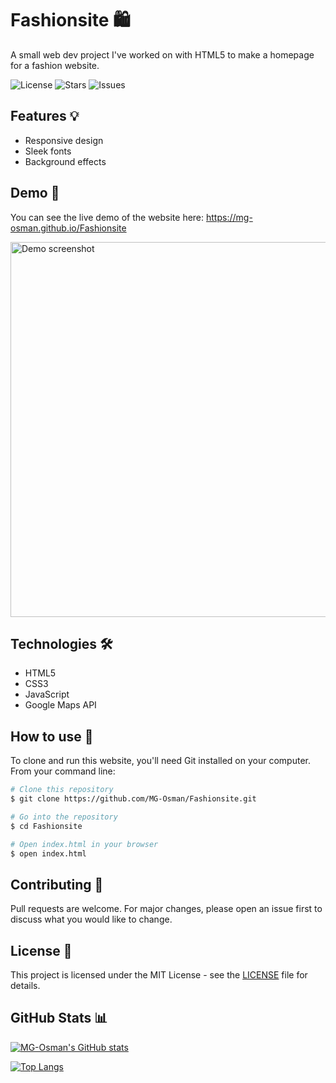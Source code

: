 # Fashionsite 🛍️

A small web dev project I've worked on with HTML5 to make a homepage for a fashion website.

![License](https://img.shields.io/github/license/MG-Osman/Fashionsite)
![Stars](https://img.shields.io/github/stars/MG-Osman/Fashionsite)
![Issues](https://img.shields.io/github/issues/MG-Osman/Fashionsite)

## Features 💡

- Responsive design
- Sleek fonts
- Background effects

## Demo 🚀

You can see the live demo of the website here: https://mg-osman.github.io/Fashionsite

<img src="./demo.png" alt="Demo screenshot" width="600">

## Technologies 🛠️

- HTML5
- CSS3
- JavaScript
- Google Maps API

## How to use 📖

To clone and run this website, you'll need Git installed on your computer. From your command line:

```bash
# Clone this repository
$ git clone https://github.com/MG-Osman/Fashionsite.git

# Go into the repository
$ cd Fashionsite

# Open index.html in your browser
$ open index.html
```

## Contributing 🤝

Pull requests are welcome. For major changes, please open an issue first to discuss what you would like to change.

## License 📄

This project is licensed under the MIT License - see the [LICENSE](./LICENSE) file for details.

## GitHub Stats 📊

[![MG-Osman's GitHub stats](https://github-readme-stats.vercel.app/api?username=MG-Osman&show_icons=true&theme=radical)](https://github.com/MG-Osman)

[![Top Langs](https://github-readme-stats.vercel.app/api/top-langs/?username=MG-Osman&layout=compact&theme=radical)](https://github.com/MG-Osman)
